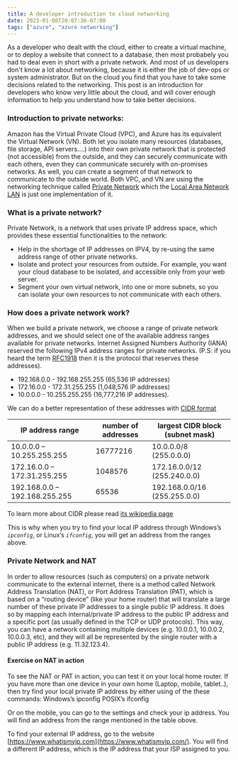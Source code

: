 ```yaml
---
title: A developer introduction to cloud networking
date: 2023-01-08T20:07:36-07:00
tags: ["azure", "azure networking"]
---
```


As a developer who dealt with the cloud, either to create a virtual machine, or to deploy a website that connect to a database, then most probabely you had to deal even in short with a private network.
And most of us developers don't know a lot about networking, because it is either the job of dev-ops or system administrator. But on the cloud you find that you have to take some decisions related to the networking.
This post is an introduction for developers who know very little about the cloud, and will cover enough information to help you understand how to take better decisions.

### Introduction to private networks:
Amazon has the Virtual Private Cloud (VPC), and Azure has its equivalent the Virtual Network (VN). Both let you isolate many resources (databases, file storage, API servers….) into their own private network that is protected (not accessible) from the outside, and they can securely communicate with each others, even they can communicate securely with on-promises networks. As well, you can create a segment of that network to communicate to the outside world.
Both VPC, and VN are using the networking technique called [Private Network](https://en.wikipedia.org/wiki/Private_network) which the [Local Area Network LAN](https://en.wikipedia.org/wiki/Local_area_network) is just one implementation of it.  

### What is a private network?
Private Network, is a network that uses private IP address space, which provides these essential functionalities to the network:
* Help in the shortage of IP addresses on IPV4, by re-using the same address range of other private networks.
* Isolate and protect your resources from outside. For example, you want your cloud database to be isolated, and accessible only from your web server.
* Segment your own virtual network, into one or more subnets, so you can isolate your own resources to not communicate with each others.  

### How does a private network work?
When we build a private network, we choose a range of private network addresses, and we should select one of the available address ranges available for private networks.
Internet Assigned Numbers Authority (IANA) reserved the following IPv4 address ranges for private networks. (P.S: if you heard the term [RFC1918](https://tools.ietf.org/html/rfc1918) then it is the protocol that reserves these addresses).
 
* 192.168.0.0 - 192.168.255.255 (65,536 IP addresses)
* 172.16.0.0 - 172.31.255.255 (1,048,576 IP addresses)
* 10.0.0.0 - 10.255.255.255 (16,777,216 IP addresses).  

We can do a better representation of these addresses with [CIDR format](https://en.wikipedia.org/wiki/Classless_Inter-Domain_Routing)

 
| IP address range | number of addresses | largest CIDR block (subnet mask)  |
|---|---|---|
| 10.0.0.0 – 10.255.255.255 | 16777216 | 10.0.0.0/8 (255.0.0.0) | 
| 172.16.0.0 – 172.31.255.255 | 1048576 | 172.16.0.0/12 (255.240.0.0)  |
| 192.168.0.0 – 192.168.255.255 | 65536 | 192.168.0.0/16 (255.255.0.0)  | 


To learn more about CIDR please read [its wikipedia page](https://en.wikipedia.org/wiki/Classless_Inter-Domain_Routing)

This is why when you try to find your local IP address through Windows’s *`ipconfig`*, or Linux’s *`ifconfig`*, you will get an address from the ranges above.

### Private Network and NAT ###
In order to allow resources (such as computers) on a private network communicate to the external internet, there is a method called Network Address Translation 
(NAT), or Port Address Translation (PAT), which is based on a “routing device”  (like your home router) that will translate a large number of these private IP addresses to a single public IP address. It does so by mapping each internal/private IP address to the public IP address and a specific port (as usually defined in the TCP or UDP protocols). This way, you can have a network containing multiple devices (e.g. 10.0.0.1, 10.0.0.2, 10.0.0.3, etc), and they will all be represented by the single router with a public IP address (e.g. 11.32.123.4).

#### Exercise on NAT in action ####
To see the NAT or PAT in action, you can test it on your local home router.
If you have more than one device in your own home (Laptop, mobile, tablet..), then try find your local private IP address by either using of the these commands:
Windows’s ipconfig
POSIX’s ifconfig

Or on the mobile, you can go to the settings and check your ip address.
You will find an address from the range mentioned in the table obove.

To find your external IP address, go to the website [https://www.whatismyip.com](https://www.whatismyip.com/).
You will find a different IP address, which is the IP address that your ISP assigned to you.

